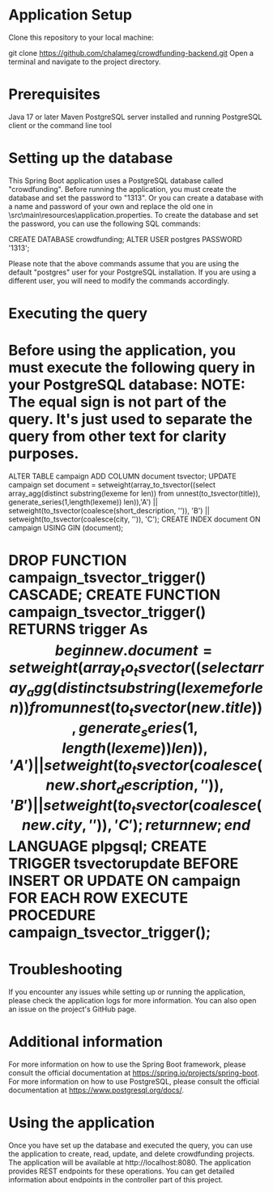 # Application Setup
Clone this repository to your local machine:

git clone https://github.com/chalameg/crowdfunding-backend.git
Open a terminal and navigate to the project directory.

# Prerequisites
Java 17 or later
Maven
PostgreSQL server installed and running
PostgreSQL client or the command line tool

# Setting up the database
This Spring Boot application uses a PostgreSQL database called "crowdfunding".
Before running the application, you must create the database and set the password to "1313".
Or you can create a database with a name and password of your own and replace the old one in \src\main\resources\application.properties.
To create the database and set the password, you can use the following SQL commands:

CREATE DATABASE crowdfunding;
ALTER USER postgres PASSWORD '1313';

Please note that the above commands assume that you are using the default "postgres" user for your PostgreSQL installation.
If you are using a different user, you will need to modify the commands accordingly.

# Executing the query
Before using the application, you must execute the following query in your PostgreSQL database:
NOTE: The equal sign is not part of the query. It's just used to separate the query from other text for clarity purposes.
==============================================================================================
ALTER TABLE campaign ADD COLUMN document tsvector;
UPDATE campaign set document = setweight(array_to_tsvector((select array_agg(distinct substring(lexeme for len))
from unnest(to_tsvector(title)), generate_series(1,length(lexeme)) len)),'A') ||
setweight(to_tsvector(coalesce(short_description, '')), 'B') ||
setweight(to_tsvector(coalesce(city, '')), 'C');
CREATE INDEX document ON campaign USING GIN (document);

DROP FUNCTION campaign_tsvector_trigger() CASCADE;
CREATE FUNCTION campaign_tsvector_trigger() RETURNS trigger As $$
begin
new.document =setweight(array_to_tsvector((select array_agg(distinct substring(lexeme for len))
from unnest(to_tsvector(new.title)), generate_series(1,length(lexeme)) len)),'A') ||
setweight(to_tsvector(coalesce(new.short_description, '')), 'B') ||
setweight(to_tsvector(coalesce(new.city, '')), 'C');
return new;
end
$$ LANGUAGE plpgsql;
CREATE TRIGGER tsvectorupdate BEFORE INSERT OR UPDATE ON campaign FOR EACH ROW EXECUTE PROCEDURE campaign_tsvector_trigger();
=========================================================================================================

# Troubleshooting
If you encounter any issues while setting up or running the application,
please check the application logs for more information. You can also open an issue on the project's GitHub page.

# Additional information
For more information on how to use the Spring Boot framework, please consult the official documentation at https://spring.io/projects/spring-boot. 
For more information on how to use PostgreSQL, please consult the official documentation at https://www.postgresql.org/docs/.

# Using the application
Once you have set up the database and executed the query, you can use the application to create, read, update, and delete crowdfunding projects.
The application will be available at http://localhost:8080.
The application provides REST endpoints for these operations. You can get detailed information about endpoints in the controller part of this project.
